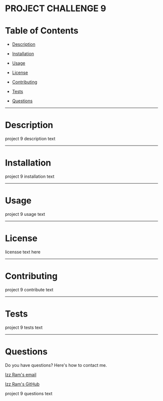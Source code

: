 
    
# **PROJECT CHALLENGE 9**


# Table of Contents

- [Description](#description)


- [Installation](#installation)

- [Usage](#usage)

- [License](#license)

- [Contributing](#contributing)

- [Tests](#tests)

- [Questions](#questions)

---

# Description

project 9 description text

---

# Installation

project 9 installation text

---

# Usage

project 9 usage text

---

# License

licensse text here

---

# Contributing

project 9 contribute text

---

# Tests

project 9 tests text

---

# Questions
Do you have questions? Here's how to contact me. 

<a href = "mailto: izz@gmail.com">Izz Ram's email</a>

<a href= "https://github.com/izztnkr">Izz Ram's GitHub </a>

project 9 questions text
  